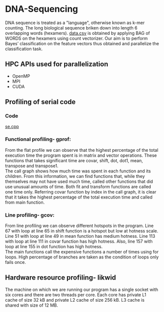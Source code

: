 # DNA-Sequencing

DNA sequence is treated as a "language", otherwise known as k-mer counting.
The long biological sequence briken down into length 6
overlapping words (hexamers).
[data.csv](data.csv) is obtained by applying BAG
of WORDS on the hexamers using count vectorizer. Our aim is to perform Bayes’ classification on the
feature vectors thus obtained and parallelize the classification task.

## HPC APIs used for parallelization
<ul>
  <li> OpenMP </li>
  <li> MPI </li>
  <li> CUDA </li>
</ul>

## Profiling of serial code
### Code
[se.cpp](se.cpp)

### Functional profiling- gprof:
From the flat profile we can observe that the highest percentage of the total
execution time the program spent is in matrix and vector operations. These functions that takes significant time are covar, shift, dot, dot1, mean, transpose and
transpose1.  
The call graph shows how much time was spent in each function and its children.
From this information, we can find functions that, while they themselves may not
have used much time, called other functions that did use unusual amounts of time.
Both fit and transform functions are called one time only. Referring covar function by
index in the call graph, it is clear that it takes the highest percentage of the total
execution time and called from main function.

### Line profiling- gcov:
From line profiling we can observe different hotspots in the program. Line 67 with
loop at line 65 in shift function is a hotspot but low at hotness scale. Line 51 with
loop at line 49 in mean function has medium hotness. Line 113 with loop at line 111
in covar function has high hotness. Also, line 157 with loop at line 155 in dot function
has high hotness.  
The main functions call the expensive functions a number of times using for loops.
High percentage of branches are taken as the condition of loops only fails once.

## Hardware resource profiling- likwid
The machine on which we are running our program has a single socket with six cores
and there are two threads per core. Each core has private L1 cache of size 32 kB and
private L2 cache of size 256 kB. L3 cache is shared with size of 12 MB.

